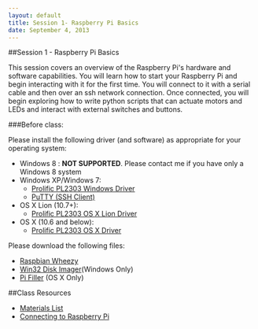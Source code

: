 ```yaml
---
layout: default
title: Session 1- Raspberry Pi Basics
date: September 4, 2013
---
```


##Session 1 - Raspberry Pi Basics

This session covers an overview of the Raspberry Pi's hardware and software capabilities. You will learn how to start your Raspberry Pi and begin interacting with it for the first time. You will connect to it with a serial cable and then over an ssh network connection. Once connected, you will begin exploring how to write python scripts that can actuate motors and LEDs and interact with external switches and buttons. 

###Before class:

Please install the following driver (and software) as appropriate for your operating system:  

* Windows 8 : __NOT SUPPORTED__. Please contact me if you have only a Windows 8 system
* Windows XP/Windows 7: 
    * [Prolific PL2303 Windows Driver](https://dl.dropboxusercontent.com/u/1733921/Raspberry%20Pi/PL2303_Prolific_DriverInstaller_v1_8_0.zip)
    * [PuTTY (SSH Client)](http://the.earth.li/~sgtatham/putty/latest/x86/putty.exe)
* OS X Lion (10.7+):
    * [Prolific PL2303 OS X Lion Driver](https://dl.dropboxusercontent.com/u/1733921/Raspberry%20Pi/PL2303_Serial-USB_on_OSX_Lion.pkg)
* OS X (10.6 and below):
    * [Prolific PL2303 OS X Driver](https://dl.dropboxusercontent.com/u/1733921/Raspberry%20Pi/osx-pl2303-0.3.1-10.4-universal.dmg)


Please download the following files: <br/>

* [Raspbian Wheezy](http://downloads.raspberrypi.org/raspbian_latest) <br/>
* [Win32 Disk Imager](http://sourceforge.net/projects/win32diskimager/)(Windows Only) <br/>
* [Pi Filler](http://ivanx.com/raspberrypi/) (OS X Only)<br/>



##Class Resources
* [Materials List](https://dl.dropboxusercontent.com/u/1733921/Raspberry%20Pi/Materials%20List.pdf)
* [Connecting to Raspberry Pi](https://dl.dropboxusercontent.com/u/1733921/Raspberry%20Pi/Connecting%20to%20Raspberry%20Pi.pdf)
<br/>

